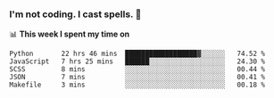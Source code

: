 ### I'm not coding. I cast spells. 🎩

📊 **This week I spent my time on**
<!--START_SECTION:waka-->
```text
Python       22 hrs 46 mins  ██████████████████▓░░░░░░   74.52 % 
JavaScript   7 hrs 25 mins   ██████░░░░░░░░░░░░░░░░░░░   24.30 % 
SCSS         8 mins          ░░░░░░░░░░░░░░░░░░░░░░░░░   00.44 % 
JSON         7 mins          ░░░░░░░░░░░░░░░░░░░░░░░░░   00.41 % 
Makefile     3 mins          ░░░░░░░░░░░░░░░░░░░░░░░░░   00.18 % 
```
<!--END_SECTION:waka-->

